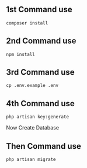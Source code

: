 ## 1st Command use
 ``` composer install ```
 
## 2nd Command use
``` npm install ```


## 3rd Command use
``` cp .env.example .env ```


## 4th Command use
``` php artisan key:generate ```

Now Create Database 

## Then Command use
``` php artisan migrate ```
